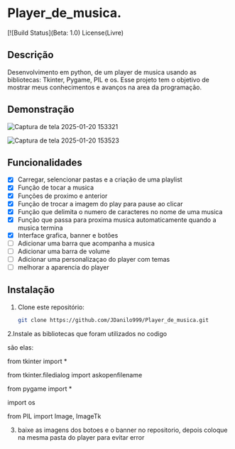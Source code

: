 # Player_de_musica.
[![Build Status](Beta: 1.0)
License(Livre)

## Descrição
Desenvolvimento em python, de um player de musica usando as bibliotecas: Tkinter, Pygame, PIL e os. Esse projeto tem o objetivo de mostrar meus conhecimentos e avanços na area da programação.


## Demonstração
![Captura de tela 2025-01-20 153321](https://github.com/user-attachments/assets/6d16c441-d10b-48fc-aefc-c7dd6ce3473e)

![Captura de tela 2025-01-20 153523](https://github.com/user-attachments/assets/f37e4407-4f60-4662-989b-00c45e51759d)




## Funcionalidades
- [x] Carregar, selencionar pastas e a criação de uma playlist
- [x] Função de tocar a musica
- [x] Funções de proximo e anterior
- [x] Função de trocar a imagem do play para pause ao clicar
- [x] Função que delimita o numero de caracteres no nome de uma musica
- [x] Função que passa para proxima musica automaticamente quando a musica termina
- [x] Interface grafica, banner e botões
- [ ] Adicionar uma barra que acompanha a musica
- [ ] Adicionar uma barra de volume
- [ ] Adicionar uma personalizaçao do player com temas
- [ ] melhorar a aparencia do player

## Instalação

1. Clone este repositório:
   ```bash
   git clone https://github.com/JDanilo999/Player_de_musica.git
2.Instale as bibliotecas que foram utilizados no codigo

   são elas:  

   from tkinter import *

   from tkinter.filedialog import askopenfilename

   from pygame  import *

   import os

   from PIL import Image, ImageTk

3. baixe as imagens dos botoes e o banner no repositorio, depois coloque na mesma pasta do player para evitar error
